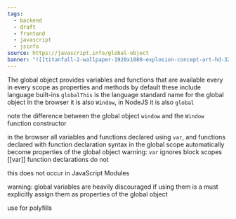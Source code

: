 ```yaml
---
tags:
  - backend
  - draft
  - frontend
  - javascript
  - jsinfo
source: https://javascript.info/global-object
banner: "![[titanfall-2-wallpaper-1920x1080-explosion-concept-art-hd-3270.jpg]]"
---
```

The global object provides variables and functions that are available every in every scope as properties and methods
by default these include language built-ins
`globalThis` is the language standard name for the global object
In the browser it is also `Window`, in NodeJS it is also `global`

note the difference between the global object `window` and the `Window` function constructor

in the browser all variables and functions declared using `var`, and functions declared with function declaration syntax in the global scope automatically become properties of the global object
warning:
	`var` ignores block scopes [[var]]
	function declarations do not

this does not occur in JavaScript Modules

warning:
	global variables are heavily discouraged 
	if using them is a must explicitly assign them as properties of the global object

use for polyfills